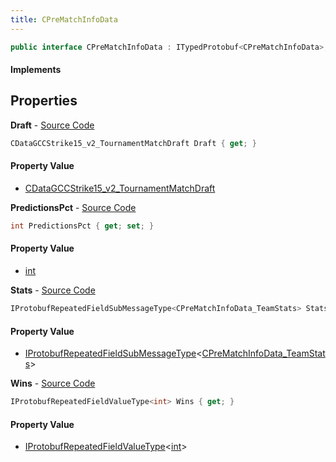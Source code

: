 ```yaml
---
title: CPreMatchInfoData
---
```


```csharp
public interface CPreMatchInfoData : ITypedProtobuf<CPreMatchInfoData>, INativeHandle
```

#### Implements

## Properties

**Draft** - [Source Code](https://github.com/swiftly-solution/swiftlys2/blob/main/managed/src/SwiftlyS2.Generated/Protobufs/Interfaces/CPreMatchInfoData.cs#L16)

```csharp
CDataGCCStrike15_v2_TournamentMatchDraft Draft { get; }
```

#### Property Value

- [CDataGCCStrike15_v2_TournamentMatchDraft](/docs/api/shared/protobufdefinitions/cdatagccstrike15_v2_tournamentmatchdraft)

**PredictionsPct** - [Source Code](https://github.com/swiftly-solution/swiftlys2/blob/main/managed/src/SwiftlyS2.Generated/Protobufs/Interfaces/CPreMatchInfoData.cs#L13)

```csharp
int PredictionsPct { get; set; }
```

#### Property Value

- [int](https://learn.microsoft.com/dotnet/api/system.int32)

**Stats** - [Source Code](https://github.com/swiftly-solution/swiftlys2/blob/main/managed/src/SwiftlyS2.Generated/Protobufs/Interfaces/CPreMatchInfoData.cs#L19)

```csharp
IProtobufRepeatedFieldSubMessageType<CPreMatchInfoData_TeamStats> Stats { get; }
```

#### Property Value

- [IProtobufRepeatedFieldSubMessageType](/docs/api/shared/netmessages/iprotobufrepeatedfieldsubmessagetype-1)<[CPreMatchInfoData_TeamStats](/docs/api/shared/protobufdefinitions/cprematchinfodata_teamstats)>

**Wins** - [Source Code](https://github.com/swiftly-solution/swiftlys2/blob/main/managed/src/SwiftlyS2.Generated/Protobufs/Interfaces/CPreMatchInfoData.cs#L22)

```csharp
IProtobufRepeatedFieldValueType<int> Wins { get; }
```

#### Property Value

- [IProtobufRepeatedFieldValueType](/docs/api/shared/netmessages/iprotobufrepeatedfieldvaluetype-1)<[int](https://learn.microsoft.com/dotnet/api/system.int32)>

